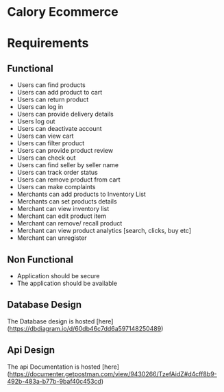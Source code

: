 # Calory Ecommerce

# Requirements


## Functional 
- Users can find products
- Users can add product to cart
- Users can return product
- Users can log in 
- Users can provide delivery details
- Users log out
- Users can deactivate account
- Users can view cart
- Users can filter product
- Users can provide product review
- Users can check out
- Users can find seller by seller name
- Users can track order status
- Users can remove product from cart
- Users can make complaints
- Merchants can add products to Inventory List
- Merchants can set products details
- Merchant can view inventory list
- Merchant can edit product item
- Merchant can remove/ recall product
- Merchant can view product analytics [search, clicks, buy etc]
- Merchant can unregister


## Non Functional 
- Application should be secure
- The application should be available

## Database Design
The Database design is hosted [here] (https://dbdiagram.io/d/60db46c7dd6a597148250489)

## Api Design 
The api Documentation is hosted [here] (https://documenter.getpostman.com/view/9430266/TzefAidZ#d4cff8b9-492b-483a-b77b-9baf40c453cd)
